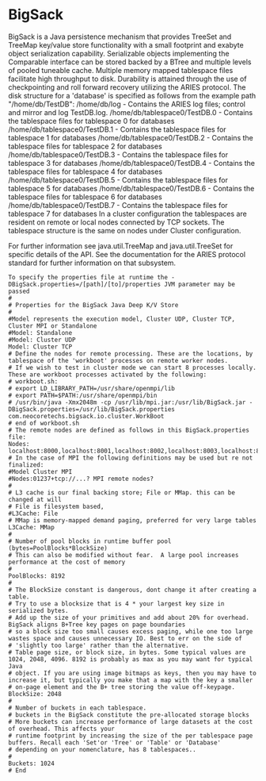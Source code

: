 <h1>BigSack</h1>
BigSack is a Java persistence mechanism that provides TreeSet and TreeMap key/value store functionality 
with a small footprint and exabyte object serialization capability. Serializable objects implementing the 
Comparable interface can be stored backed by a BTree and multiple levels of pooled tuneable cache.
Multiple memory mapped tablespace files facilitate high throughput to disk.
Durability is attained through the use of checkpointing and roll forward recovery utilizing the ARIES protocol.
The disk structure for a 'database' is specified as follows from the example path "/home/db/TestDB":
/home/db/log - Contains the ARIES log files; control and mirror and log TestDB<tablespace>.log.
/home/db/tablespace0/TestDB.0 - Contains the tablespace files for tablespace 0 for databases
/home/db/tablespace0/TestDB.1 - Contains the tablespace files for tablespace 1 for databases
/home/db/tablespace0/TestDB.2 - Contains the tablespace files for tablespace 2 for databases
/home/db/tablespace0/TestDB.3 - Contains the tablespace files for tablespace 3 for databases
/home/db/tablespace0/TestDB.4 - Contains the tablespace files for tablespace 4 for databases
/home/db/tablespace0/TestDB.5 - Contains the tablespace files for tablespace 5 for databases
/home/db/tablespace0/TestDB.6 - Contains the tablespace files for tablespace 6 for databases
/home/db/tablespace0/TestDB.7 - Contains the tablespace files for tablespace 7 for databases
In a cluster configuration the tablespaces are resident on remote or local nodes connected by TCP sockets.
The tablespace structure is the same on nodes under Cluster configuration.

For further information see java.util.TreeMap and java.util.TreeSet for specific details of the API.
See the documentation for the ARIES protocol standard for further information on that subsystem.

```
To specify the properties file at runtime the -DBigSack.properties=/[path]/[to]/properties JVM parameter may be passed
#
# Properties for the BigSack Java Deep K/V Store
#
#Model represents the execution model, Cluster UDP, Cluster TCP, Cluster MPI or Standalone
#Model: Standalone
#Model: Cluster UDP
Model: Cluster TCP
# Define the nodes for remote processing. These are the locations, by tablespace of the 'workboot' processes on remote worker nodes.
# If we wish to test in cluster mode we can start 8 processes locally. These are workboot processes activated by the following:
# workboot.sh:
# export LD_LIBRARY_PATH=/usr/share/openmpi/lib
# export PATH=$PATH:/usr/share/openmpi/bin
# /usr/bin/java -Xmx2048m -cp /usr/lib/mpi.jar:/usr/lib/BigSack.jar -DBigSack.properties=/usr/lib/BigSack.properties com.neocoretechs.bigsack.io.cluster.WorkBoot
# end of workboot.sh
# The remote nodes are defined as follows in this BigSack.properties file:
Nodes: localhost:8000,localhost:8001,localhost:8002,localhost:8003,localhost:8004,localhost:8005,localhost:8006,localhost:8007
# In the case of MPI the following definitions may be used but re not finalized:
#Model Cluster MPI
#Nodes:01237+tcp://...? MPI remote nodes?
#
# L3 cache is our final backing store; File or MMap. this can be changed at will
# File is filesystem based, 
#L3Cache: File
# MMap is memory-mapped demand paging, preferred for very large tables
L3Cache: MMap
#
# Number of pool blocks in runtime buffer pool (bytes=PoolBlocks*BlockSize)
# This can also be modified without fear.  A large pool increases performance at the cost of memory
#
PoolBlocks: 8192
#
# The BlockSize constant is dangerous, dont change it after creating a table.
# Try to use a blocksize that is 4 * your largest key size in serialized bytes. 
# Add up the size of your primitives and add about 20% for overhead. BigSack aligns B+Tree key pages on page boundaries
# so a block size too small causes excess paging, while one too large wastes space and causes unnecessary IO. Best to err on the side of 
# 'slightly too large' rather than the alternative.
# Table page size, or block size, in bytes. Some typical values are 1024, 2048, 4096. 8192 is probably as max as you may want for typical Java
# object. If you are using image bitmaps as keys, then you may have to increase it, but typically you make that a map with the key a smaller
# on-page element and the B+ tree storing the value off-keypage.
BlockSize: 2048
#
# Number of buckets in each tablespace.
# buckets in the BigSack constitute the pre-allocated storage blocks
# More buckets can increase performance of large datasets at the cost of overhead. This affects your
# runtime footprint by increasing the size of the per tablespace page buffers. Recall each 'Set'or 'Tree' or 'Table' or 'Database'
# depending on your nomenclature, has 8 tablespaces..
#
Buckets: 1024
# End
```

